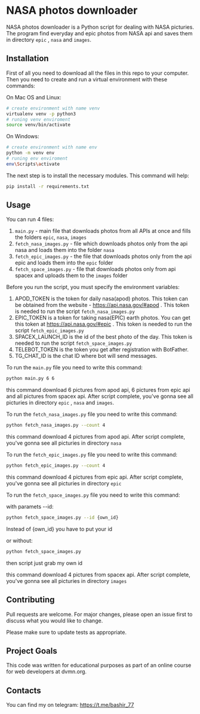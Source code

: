 # NASA photos downloader

NASA photos downloader is a Python script for dealing with NASA picturies. The program find everyday and epic photos from NASA api  and  saves them in directory `epic` ,  `nasa`  and  `images`.

## Installation

First of all you need to download all the files in this repo to your computer. Then you need to create and run a virtual environment with these commands:

On Mac OS and Linux:
```bash
# create environment with name venv
virtualenv venv -p python3
# runing venv enviroment
source venv/bin/activate
```

On Windows:
```bash
# create environment with name env
python -m venv env
# runing env enviroment
env\Scripts\activate
```

The next step is to install the necessary modules. This command will help:
```bash
pip install -r requirements.txt
```


## Usage

You can run 4 files:
1. `main.py` - main file that downloads photos from all APIs at once and fills the folders `epic`, `nasa`, `images`
2. `fetch_nasa_images.py` - file which downloads photos only from the api nasa and loads them into the folder `nasa`
3. `fetch_epic_images.py` - the file that downloads photos only from the api epic and loads them into the `epic` folder
4. `fetch_space_images.py` - file that downloads photos only from api spacex and uploads them to the `images` folder

Before you run the script, you must specify the environment variables: 
1. APOD_TOKEN is the token for daily nasa(apod) photos. This token can be obtained from the website - https://api.nasa.gov/#apod . This token is needed to run the script `fetch_nasa_images.py`
2. EPIC_TOKEN is a token for taking nasa(EPIC) earth photos. You can get this token at https://api.nasa.gov/#epic . This token is needed to run the script `fetch_epic_images.py`
3. SPACEX_LAUNCH_ID is the id of the best photo of the day. This token is needed to run the script `fetch_space_images.py`
4. TELEBOT_TOKEN is the token you get after registration with BotFather.
5. TG_CHAT_ID is the chat ID where bot will send messages.


To run the `main.py` file you need to write this command:

```bash
python main.py 6 6
```
this command download 6 pictures from apod api, 6 pictures from epic api and all pictures from spacex api.
After script complete, you've gonna see all picturies in directory `epic` ,  `nasa`  and  `images`.


To run the `fetch_nasa_images.py` file you need to write this command:

```bash
python fetch_nasa_images.py --count 4
```
this command download 4 pictures from apod api.
After script complete, you've gonna see all picturies in directory `nasa`


To run the `fetch_epic_images.py` file you need to write this command:

```bash
python fetch_epic_images.py --count 4
```
this command download 4 pictures from epic api.
After script complete, you've gonna see all picturies in directory `epic`


To run the `fetch_space_images.py` file you need to write this command:

with paramets --id:
```bash
python fetch_space_images.py --id {own_id}
```
Instead of {own_id} you have to put your id

or without:
```bash
python fetch_space_images.py 
```
then script just grab my own id

this command download 4 pictures from spacex api.
After script complete, you've gonna see all picturies in directory `images`

## Contributing

Pull requests are welcome. For major changes, please open an issue first
to discuss what you would like to change.

Please make sure to update tests as appropriate.

## Project Goals
This code was written for educational purposes as part of an online course for web developers at dvmn.org.

## Contacts

You can find my on telegram: https://t.me/bashir_77